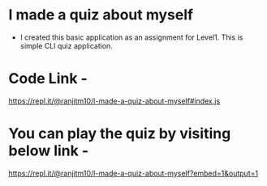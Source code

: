 # I made a quiz about myself 

- I created this basic application as an assignment for Level1. 
 This is simple CLI quiz application.
 
 # Code Link -
 https://repl.it/@ranjitm10/I-made-a-quiz-about-myself#index.js

# You can play the quiz by visiting below link -
https://repl.it/@ranjitm10/I-made-a-quiz-about-myself?embed=1&output=1
